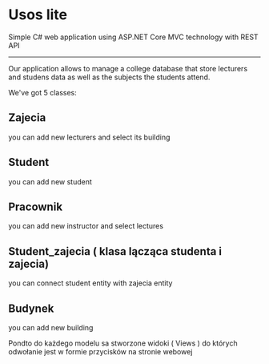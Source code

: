 # Usos lite
Simple C# web application using ASP.NET Core MVC technology with REST API

---

Our application allows to manage a college database that store lecturers and studens data as well as the subjects the students attend. 

We've got 5 classes:

## Zajecia
you can add new lecturers and select its building
## Student
you can add new student 
## Pracownik
you can add new instructor and select lectures 
## Student_zajecia ( klasa lącząca studenta i zajecia)
you can connect student entity with zajecia entity 
## Budynek
you can add new building 

Pondto do każdego modelu sa stworzone widoki ( Views ) do których odwołanie jest w formie przycisków na stronie webowej


